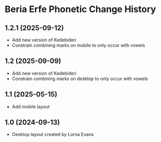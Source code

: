 Beria Erfe Phonetic Change History
====================

1.2.1 (2025-09-12)
----------------
* Add new version of Kedebideri
* Constrain combining marks on mobile to only occur with vowels

1.2 (2025-09-09)
----------------
* Add new version of Kedebideri
* Constrain combining marks on desktop to only occur with vowels

1.1 (2025-05-15)
----------------
* Add mobile layout

1.0 (2024-09-13)
----------------
* Desktop layout created by Lorna Evans
